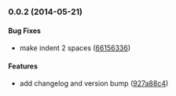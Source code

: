 <a name="0.0.2"></a>
### 0.0.2 (2014-05-21)


#### Bug Fixes

* make indent 2 spaces ([66156336](https://craigmdennis@bitbucket.org/simplebitdesign/simplebitdesign.com/commit/6615633638fa5bdb3826e155c5ccd4fa36912471))


#### Features

* add changelog and version bump ([927a88c4](https://craigmdennis@bitbucket.org/simplebitdesign/simplebitdesign.com/commit/927a88c4cd60bf9608641c037af6b159ce137c22))
